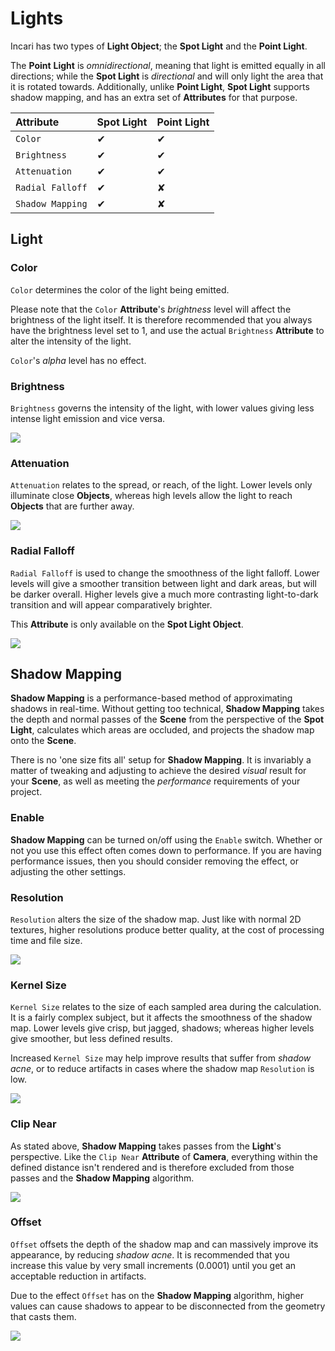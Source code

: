 # Lights

Incari has two types of **Light Object**; the **Spot Light** and the **Point Light**.

The **Point** **Light** is _omnidirectional_, meaning that light is emitted equally in all directions; while the **Spot Light** is _directional_ and will only light the area that it is rotated towards. Additionally, unlike **Point Light**, **Spot Light** supports shadow mapping, and has an extra set of **Attributes** for that purpose.

| Attribute | Spot Light | Point Light |
| :--- | :--- | :--- |
| `Color` | ✔ | ✔ |
| `Brightness` | ✔ | ✔ |
| `Attenuation` | ✔ | ✔ |
| `Radial Falloff` | ✔ | ✘ |
| `Shadow Mapping` | ✔ | ✘ |

## Light

### Color

`Color` determines the color of the light being emitted.

Please note that the `Color` **Attribute**'s _brightness_ level will affect the brightness of the light itself. It is therefore recommended that you always have the brightness level set to 1, and use the actual `Brightness` **Attribute** to alter the intensity of the light.

`Color`'s _alpha_ level has no effect.

### Brightness

`Brightness` governs the intensity of the light, with lower values giving less intense light emission and vice versa.

![](../.gitbook/assets/brightness.gif)

### Attenuation

`Attenuation` relates to the spread, or reach, of the light. Lower levels only illuminate close **Objects**, whereas high levels allow the light to reach **Objects** that are further away.

![](../.gitbook/assets/attenuation.gif)

### Radial Falloff

`Radial Falloff` is used to change the smoothness of the light falloff. Lower levels will give a smoother transition between light and dark areas, but will be darker overall. Higher levels give a much more contrasting light-to-dark transition and will appear comparatively brighter.

This **Attribute** is only available on the **Spot Light Object**.

![](../.gitbook/assets/radialfalloff.gif)

## Shadow Mapping

**Shadow Mapping** is a performance-based method of approximating shadows in real-time. Without getting too technical, **Shadow Mapping** takes the depth and normal passes of the **Scene** from the perspective of the **Spot Light**, calculates which areas are occluded, and projects the shadow map onto the **Scene**.

There is no 'one size fits all' setup for **Shadow Mapping**. It is invariably a matter of tweaking and adjusting to achieve the desired _visual_ result for your **Scene**, as well as meeting the _performance_ requirements of your project.

### Enable

**Shadow Mapping** can be turned on/off using the `Enable` switch. Whether or not you use this effect often comes down to performance. If you are having performance issues, then you should consider removing the effect, or adjusting the other settings.

### Resolution

`Resolution` alters the size of the shadow map. Just like with normal 2D textures, higher resolutions produce better quality, at the cost of processing time and file size.

![](../.gitbook/assets/resolution.gif)

### Kernel Size

`Kernel Size` relates to the size of each sampled area during the calculation. It is a fairly complex subject, but it affects the smoothness of the shadow map. Lower levels give crisp, but jagged, shadows; whereas higher levels give smoother, but less defined results.

Increased `Kernel Size` may help improve results that suffer from _shadow acne_, or to reduce artifacts in cases where the shadow map `Resolution` is low.

![](../.gitbook/assets/kernel-size.gif)

### Clip Near

As stated above, **Shadow Mapping** takes passes from the **Light**'s perspective. Like the `Clip Near` **Attribute** of **Camera**, everything within the defined distance isn't rendered and is therefore excluded from those passes and the **Shadow Mapping** algorithm.

![](../.gitbook/assets/clip-near.gif)

### Offset

`Offset` offsets the depth of the shadow map and can massively improve its appearance, by reducing _shadow acne_. It is recommended that you increase this value by very small increments \(0.0001\) until you get an acceptable reduction in artifacts.

Due to the effect `Offset` has on the **Shadow Mapping** algorithm, higher values can cause shadows to appear to be disconnected from the geometry that casts them.

![](../.gitbook/assets/offset.gif)

